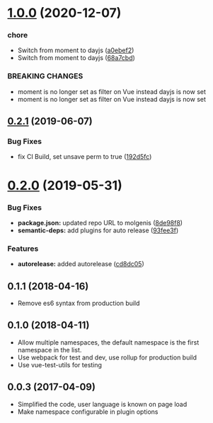 # [1.0.0](https://github.com/molgenis/molgenis-js-i18n/compare/v0.2.1...v1.0.0) (2020-12-07)


### chore

* Switch from moment to dayjs ([a0ebef2](https://github.com/molgenis/molgenis-js-i18n/commit/a0ebef243220185ad0d0e5651cb9a34e31c87ed3))
* Switch from moment to dayjs ([68a7cbd](https://github.com/molgenis/molgenis-js-i18n/commit/68a7cbd423568020db4fcfd146f0b4ffc593d9d8))


### BREAKING CHANGES

* moment is no longer set as filter on Vue instead dayjs is now set
* moment is no longer set as filter on Vue instead dayjs is now set

## [0.2.1](https://github.com/molgenis/molgenis-js-i18n/compare/v0.2.0...v0.2.1) (2019-06-07)


### Bug Fixes

* fix CI Build, set unsave perm to true ([192d5fc](https://github.com/molgenis/molgenis-js-i18n/commit/192d5fc))

# [0.2.0](https://github.com/molgenis/molgenis-js-i18n/compare/v0.1.0...v0.2.0) (2019-05-31)


### Bug Fixes

* **package.json:** updated repo URL to molgenis ([8de98f8](https://github.com/molgenis/molgenis-js-i18n/commit/8de98f8))
* **semantic-deps:** add plugins for auto release ([93fee3f](https://github.com/molgenis/molgenis-js-i18n/commit/93fee3f))


### Features

* **autorelease:** added autorelease ([cd8dc05](https://github.com/molgenis/molgenis-js-i18n/commit/cd8dc05))

<a name="0.1.1"></a>
## 0.1.1 (2018-04-16)
* Remove es6 syntax from production build 


<a name="0.1.0"></a>
## 0.1.0 (2018-04-11)
* Allow multiple namespaces, the default namespace is the first namespace in the list.
* Use webpack for test and dev, use rollup for production build
* Use vue-test-utils for testing


<a name="0.0.3"></a>
## 0.0.3 (2017-04-09)
* Simplified the code, user language is known on page load
* Make namespace configurable in plugin options
